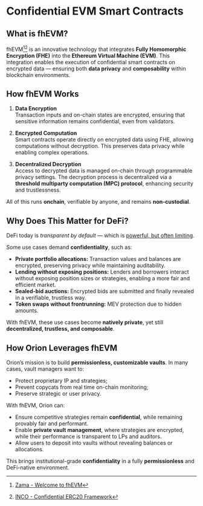 # Confidential EVM Smart Contracts

## What is fhEVM?

fhEVM[^1][^2] is an innovative technology that integrates **Fully Homomorphic Encryption (FHE)** into the **Ethereum Virtual Machine (EVM)**. This integration enables the execution of confidential smart contracts on encrypted data — ensuring both **data privacy** and **composability** within blockchain environments.


## How fhEVM Works

1. **Data Encryption**  
    Transaction inputs and on-chain states are encrypted, ensuring that sensitive information remains confidential, even from validators.

2. **Encrypted Computation**  
    Smart contracts operate directly on encrypted data using FHE, allowing computations without decryption. This preserves data privacy while enabling complex operations.

3. **Decentralized Decryption**  
    Access to decrypted data is managed on-chain through programmable privacy settings. The decryption process is decentralized via a **threshold multiparty computation (MPC) protocol**, enhancing security and trustlessness.

All of this runs **onchain**, verifiable by anyone, and remains **non-custodial**.


## Why Does This Matter for DeFi?

DeFi today is *transparent by default* — which is [powerful, but often limiting](https://www.zama.ai/post/stablecoin-next-chapter-built-in-confidentiality-with-fully-homomorphic-encryption
).

Some use cases demand **confidentiality**, such as:
- **Private portfolio allocations:** Transaction values and balances are encrypted, preserving privacy while maintaining auditability.
- **Lending without exposing positions:** Lenders and borrowers interact without exposing position sizes or strategies, enabling a more fair and efficient market.
- **Sealed-bid auctions:** Encrypted bids are submitted and finally revealed in a verifiable, trustless way.
- **Token swaps without frontrunning:** MEV protection due to hidden amounts.

With fhEVM, these use cases become **natively private**, yet still **decentralized, trustless, and composable**.

## How Orion Leverages fhEVM

Orion’s mission is to build **permissionless, customizable vaults**. In many cases, vault managers want to:
- Protect proprietary IP and strategies;
- Prevent copycats from real time on-chain monitoring;
- Preserve strategic or user privacy.

With fhEVM, Orion can:
- Ensure competitive strategies remain **confidential**, while remaining provably fair and performant.
- Enable **private vault management**, where strategies are encrypted, while their performance is transparent to LPs and auditors.
- Allow users to deposit into vaults without revealing balances or allocations.

This brings institutional-grade **confidentiality** in a fully **permissionless** and DeFi-native environment.

[^1]: [Zama - Welcome to fhEVM](https://docs.zama.ai/fhevm)
[^2]: [INCO - Confidential ERC20 Framework](https://www.inco.org/#research)